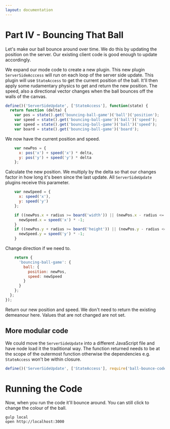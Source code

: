 ```yaml
---
layout: documentation
---
```


# Part IV - Bouncing That Ball

Let's make our ball bounce around over time. We do this by updating the position on the server. Our existing client code is good enough to update accordingly.

We expand our mode code to create a new plugin. This new plugin `ServerSideAcccess` will run on each loop of the server side update. This plugin will use `StateAccess` to get the current position of the ball. It'll then apply some rudamentary physics to get and return the new position. The speed, also a directional vector changes when the ball bounces off the walls of the canvas.

~~~javascript
define()('ServerSideUpdate', ['StateAccess'], function(state) {
  return function (delta) {
    var pos = state().get('bouncing-ball-game')('ball')('position');
    var speed = state().get('bouncing-ball-game')('ball')('speed');
    var speed = state().get('bouncing-ball-game')('ball')('speed');
    var board = state().get('bouncing-ball-game')('board');
~~~

We now have the current position and speed.

~~~javascript
    var newPos = {
      x: pos('x') + speed('x') * delta,
      y: pos('y') + speed('y') * delta
    };
~~~

Calculate the new position. We multiply by the delta so that our changes factor in how long it's been since the last update. All `ServerSideUpdate` plugins receive this parameter.

~~~javascript
    var newSpeed = {
      x: speed('x'),
      y: speed('y')
    };

    if ((newPos.x + radius >= board('width')) || (newPos.x - radius <= 0)) {
      newSpeed.x = speed('x') * -1;
    }
    if ((newPos.y + radius >= board('height')) || (newPos.y - radius <= 0)) {
      newSpeed.y = speed('y') * -1;
    }
~~~

Change direction if we need to.

~~~javascript
    return {
      'bouncing-ball-game': {
        ball: {
          position: newPos,
          speed: newSpeed
        }
      }
    };
  };
});
~~~

Return our new position and speed. We don't need to return the existing demeanour here. Values that are not changed are not set.

## More modular code

We could move the `ServerSideUpdate` into a different JavaScript file and have node load it the traditional way. The function returned needs to be at the scope of the outermost function otherwise the dependencies e.g. `StateAccess` won't be within closure.

~~~javascript
define()('ServerSideUpdate', ['StateAccess'], require('ball-bounce-code'));
~~~

# Running the Code
Now, when you run the code it'll bounce around. You can still click to change the colour of the ball.

~~~shell
gulp local
open http://localhost:3000
~~~